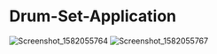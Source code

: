 # Drum-Set-Application
![Screenshot_1582055764](https://user-images.githubusercontent.com/53492853/76245475-f7628480-6261-11ea-914b-0d89bf8c4e21.png)
![Screenshot_1582055767](https://user-images.githubusercontent.com/53492853/76245654-43adc480-6262-11ea-92d9-6e3567937ef2.png)
